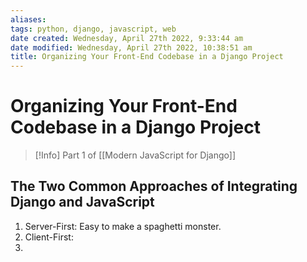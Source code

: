 ```yaml
---
aliases: 
tags: python, django, javascript, web
date created: Wednesday, April 27th 2022, 9:33:44 am
date modified: Wednesday, April 27th 2022, 10:38:51 am
title: Organizing Your Front-End Codebase in a Django Project
---
```


# Organizing Your Front-End Codebase in a Django Project

> [!Info]
> Part 1 of [[Modern JavaScript for Django]]

## The Two Common Approaches of Integrating Django and JavaScript

1. Server-First: Easy to make a spaghetti monster.
2. Client-First:
3.
